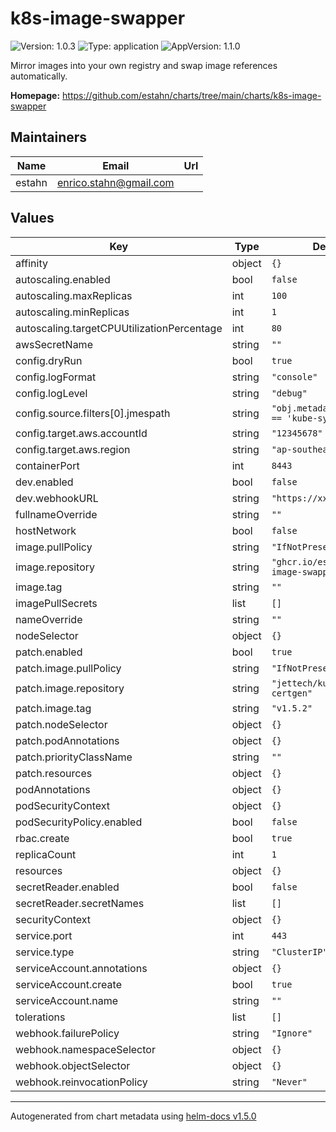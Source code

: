 # k8s-image-swapper

![Version: 1.0.3](https://img.shields.io/badge/Version-1.0.3-informational?style=flat-square) ![Type: application](https://img.shields.io/badge/Type-application-informational?style=flat-square) ![AppVersion: 1.1.0](https://img.shields.io/badge/AppVersion-1.1.0-informational?style=flat-square)

Mirror images into your own registry and swap image references automatically.

**Homepage:** <https://github.com/estahn/charts/tree/main/charts/k8s-image-swapper>

## Maintainers

| Name | Email | Url |
| ---- | ------ | --- |
| estahn | enrico.stahn@gmail.com |  |

## Values

| Key | Type | Default | Description |
|-----|------|---------|-------------|
| affinity | object | `{}` |  |
| autoscaling.enabled | bool | `false` |  |
| autoscaling.maxReplicas | int | `100` |  |
| autoscaling.minReplicas | int | `1` |  |
| autoscaling.targetCPUUtilizationPercentage | int | `80` |  |
| awsSecretName | string | `""` |  |
| config.dryRun | bool | `true` |  |
| config.logFormat | string | `"console"` |  |
| config.logLevel | string | `"debug"` |  |
| config.source.filters[0].jmespath | string | `"obj.metadata.namespace == 'kube-system'"` |  |
| config.target.aws.accountId | string | `"12345678"` |  |
| config.target.aws.region | string | `"ap-southeast-2"` |  |
| containerPort | int | `8443` |  |
| dev.enabled | bool | `false` |  |
| dev.webhookURL | string | `"https://xxx.ngrok.io"` |  |
| fullnameOverride | string | `""` |  |
| hostNetwork | bool | `false` |  |
| image.pullPolicy | string | `"IfNotPresent"` |  |
| image.repository | string | `"ghcr.io/estahn/k8s-image-swapper"` |  |
| image.tag | string | `""` |  |
| imagePullSecrets | list | `[]` |  |
| nameOverride | string | `""` |  |
| nodeSelector | object | `{}` |  |
| patch.enabled | bool | `true` |  |
| patch.image.pullPolicy | string | `"IfNotPresent"` |  |
| patch.image.repository | string | `"jettech/kube-webhook-certgen"` |  |
| patch.image.tag | string | `"v1.5.2"` |  |
| patch.nodeSelector | object | `{}` |  |
| patch.podAnnotations | object | `{}` |  |
| patch.priorityClassName | string | `""` |  |
| patch.resources | object | `{}` |  |
| podAnnotations | object | `{}` |  |
| podSecurityContext | object | `{}` |  |
| podSecurityPolicy.enabled | bool | `false` |  |
| rbac.create | bool | `true` |  |
| replicaCount | int | `1` |  |
| resources | object | `{}` |  |
| secretReader.enabled | bool | `false` |  |
| secretReader.secretNames | list | `[]` |  |
| securityContext | object | `{}` |  |
| service.port | int | `443` |  |
| service.type | string | `"ClusterIP"` |  |
| serviceAccount.annotations | object | `{}` |  |
| serviceAccount.create | bool | `true` |  |
| serviceAccount.name | string | `""` |  |
| tolerations | list | `[]` |  |
| webhook.failurePolicy | string | `"Ignore"` |  |
| webhook.namespaceSelector | object | `{}` |  |
| webhook.objectSelector | object | `{}` |  |
| webhook.reinvocationPolicy | string | `"Never"` |  |

----------------------------------------------
Autogenerated from chart metadata using [helm-docs v1.5.0](https://github.com/norwoodj/helm-docs/releases/v1.5.0)
